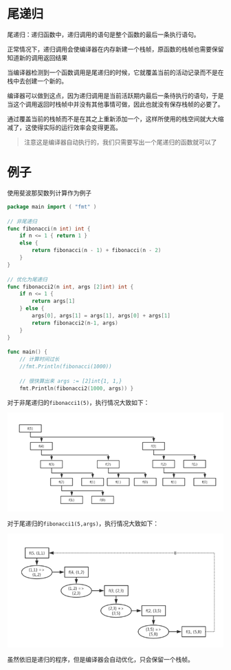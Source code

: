 # 尾递归

尾递归：递归函数中，递归调用的语句是整个函数的最后一条执行语句。

正常情况下，递归调用会使编译器在内存新建一个栈帧，原函数的栈帧也需要保留知道新的调用返回结果

当编译器检测到一个函数调用是尾递归的时候，它就覆盖当前的活动记录而不是在栈中去创建一个新的。

编译器可以做到这点，因为递归调用是当前活跃期内最后一条待执行的语句，于是当这个调用返回时栈帧中并没有其他事情可做，因此也就没有保存栈帧的必要了。

通过覆盖当前的栈帧而不是在其之上重新添加一个，这样所使用的栈空间就大大缩减了，这使得实际的运行效率会变得更高。

> 注意这是编译器自动执行的，我们只需要写出一个尾递归的函数就可以了

# 例子

使用斐波那契数列计算作为例子

```go
package main import ( "fmt" ) 

// 非尾递归 
func fibonacci(n int) int { 
    if n <= 1 { return 1 }
    else { 
        return fibonacci(n - 1) + fibonacci(n - 2) 
    } 
} 

// 优化为尾递归 
func fibonacci2(n int, args [2]int) int {  
    if n <= 1 { 
        return args[1]
    } else { 
        args[0], args[1] = args[1], args[0] + args[1] 
        return fibonacci2(n-1, args) 
    } 
} 

func main() { 
    // 计算时间过长 
    //fmt.Println(fibonacci(1000)) 
    
    // 很快算出来 args := [2]int{1, 1,}
    fmt.Println(fibonacci2(1000, args)) }
```

对于非尾递归的`fibonacci1(5)`，执行情况大致如下：

![f1](f1.png)

对于尾递归的`fibonacci1(5,args)`，执行情况大致如下：

![f2](f2.png)

虽然依旧是递归的程序，但是编译器会自动优化，只会保留一个栈帧。